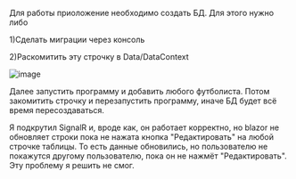 Для работы приоложение необходимо создать БД. Для этого нужно либо

1)Сделать миграции через консоль

2)Раскомитить эту строчку в Data/DataContext

![image](https://user-images.githubusercontent.com/70794890/225559074-c7891673-e5da-4c91-9961-833d5a43a421.png)

Далее запустить программу и добавить любого футболиста. Потом закомитить строчку и перезапустить программу, иначе БД будет всё время пересоздаваться.

Я подкрутил SignalR и, вроде как, он работает корректно, но blazor не обновляет строки пока не нажата кнопка "Редактировать" на любой строчке таблицы.
То есть данные обновились, но пользователю не покажутся другому пользователю, пока он не нажмёт "Редактировать". Эту проблему я решить не смог.
